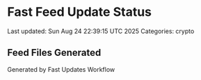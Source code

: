 # Fast Feed Update Status
Last updated: Sun Aug 24 22:39:15 UTC 2025
Categories: crypto

## Feed Files Generated

Generated by Fast Updates Workflow
